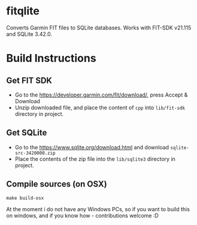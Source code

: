 # fitqlite

Converts Garmin FIT files to SQLite databases. Works with FIT-SDK v21.115 and SQLite 3.42.0.

# Build Instructions

## Get FIT SDK
- Go to the https://developer.garmin.com/fit/download/, press Accept & Download
- Unzip downloaded file, and place the content of `cpp` into `lib/fit-sdk` directory in project.

## Get SQLite
- Go to the https://www.sqlite.org/download.html and download `sqlite-src-3420000.zip`
- Place the contents of the zip file into the `lib/sqlite3` directory in project.

## Compile sources (on OSX)

`make build-osx`

At the moment i do not have any Windows PCs, so if you want to build this on windows, and if you know how - contributions welcome :D